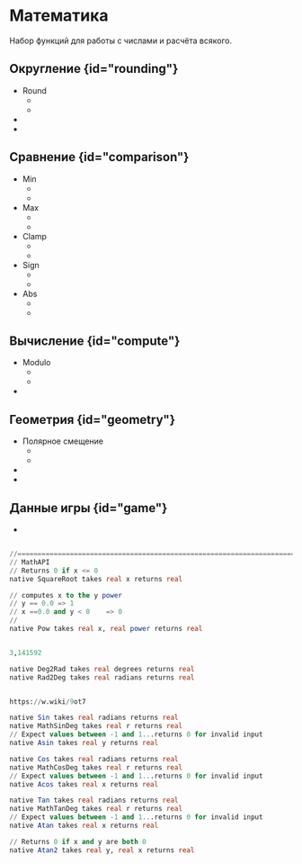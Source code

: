 # Математика

Набор функций для работы с числами и расчёта всякого.

## Округление {id="rounding"}

- Round
    - [](MathRound.md)
    - [](MathRealRound.md)
- [](MathRealCeil.md)
- [](MathRealFloor.md)

## Сравнение {id="comparison"}

- Min
    - [](MathRealMin.md)
    - [](MathIntegerMin.md)
- Max
    - [](MathRealMax.md)
    - [](MathIntegerMax.md)
- Clamp
    - [](MathRealClamp.md)
    - [](MathIntegerClamp.md)
- Sign
    - [](MathRealSign.md)
    - [](MathIntegerSign.md)
- Abs
    - [](MathRealAbs.md)
    - [](MathIntegerAbs.md)

## Вычисление {id="compute"}

- Modulo
    - [](MathRealModulo.md)
    - [](MathIntegerModulo.md)
- [](MathRealLerp.md)

## Геометрия {id="geometry"}

- Полярное смещение
    - [](MathPointProjectionX.md)
    - [](MathPointProjectionY.md)
- [](MathAngleBetweenPoints.md)
- [](MathDistanceBetweenPoints.md)

## Данные игры {id="game"}

- [](GetAxisZ.md)

```sql

//============================================================================
// MathAPI
// Returns 0 if x <= 0
native SquareRoot takes real x returns real

// computes x to the y power
// y == 0.0 => 1
// x ==0.0 and y < 0	=> 0
//
native Pow takes real x, real power returns real


3,141592

native Deg2Rad takes real degrees returns real
native Rad2Deg takes real radians returns real


https://w.wiki/9ot7

native Sin takes real radians returns real
native MathSinDeg takes real r returns real
// Expect values between -1 and 1...returns 0 for invalid input
native Asin takes real y returns real

native Cos takes real radians returns real
native MathCosDeg takes real r returns real
// Expect values between -1 and 1...returns 0 for invalid input
native Acos takes real x returns real

native Tan takes real radians returns real
native MathTanDeg takes real r returns real
// Expect values between -1 and 1...returns 0 for invalid input
native Atan takes real x returns real

// Returns 0 if x and y are both 0
native Atan2 takes real y, real x returns real

```